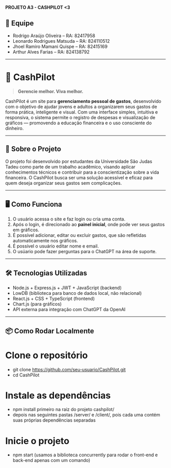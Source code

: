 **PROJETO A3 - CASHPILOT <3**

## 👥 Equipe

- Rodrigo Araújo Oliveira – RA: 82417958  
- Leonardo Rodrigues Matsuda – RA: 824110512  
- Jhoel Ramiro Mamani Quispe – RA: 82415169  
- Arthur Alves Farias – RA: 824138792

---

# 💸 CashPilot

> **Gerencie melhor. Viva melhor.**

CashPilot é um site para **gerenciamento pessoal de gastos**, desenvolvido com o objetivo de ajudar jovens e adultos a organizarem seus gastos de forma prática, inteligente e visual. Com uma interface simples, intuitiva e responsiva, o sistema permite o registro de despesas e visualização de gráficos — promovendo a educação financeira e o uso consciente do dinheiro.

---

## 🧠 Sobre o Projeto

O projeto foi desenvolvido por estudantes da Universidade São Judas Tadeu como parte de um trabalho acadêmico, visando aplicar conhecimentos técnicos e contribuir para a conscientização sobre a vida financeira. O CashPilot busca ser uma solução acessível e eficaz para quem deseja organizar seus gastos sem complicações.

---

## 🖥️ Como Funciona

1. O usuário acessa o site e faz login ou cria uma conta.
2. Após o login, é direcionado ao **painel inicial**, onde pode ver seus gastos em gráficos.
3. É possível adicionar, editar ou excluir gastos, que são refletidas automaticamente nos gráficos.
4. É possível o usuário editar nome e email.
5. O usúario pode fazer perguntas para o ChatGPT na área de suporte.

---

## 🛠️ Tecnologias Utilizadas

- Node.js + Express.js + JWT + JavaScript (backend)
- LowDB (biblioteca para banco de dados local, não relacional)
- React.js + CSS + TypeScript (frontend)
- Chart.js (para gráficos)
- API externa para integração com ChatGPT da OpenAI

---

## 📦 Como Rodar Localmente

# Clone o repositório
- git clone https://github.com/seu-usuario/CashPilot.git
- cd CashPilot

# Instale as dependências
- npm install primeiro na raiz do projeto cashpilot/
- depois nas seguintes pastas /server/ e /client/, pois cada uma contém suas próprias dependências separadas

# Inicie o projeto
- npm start (usamos a biblioteca concurrently para rodar o front-end e back-end apenas com um comando)